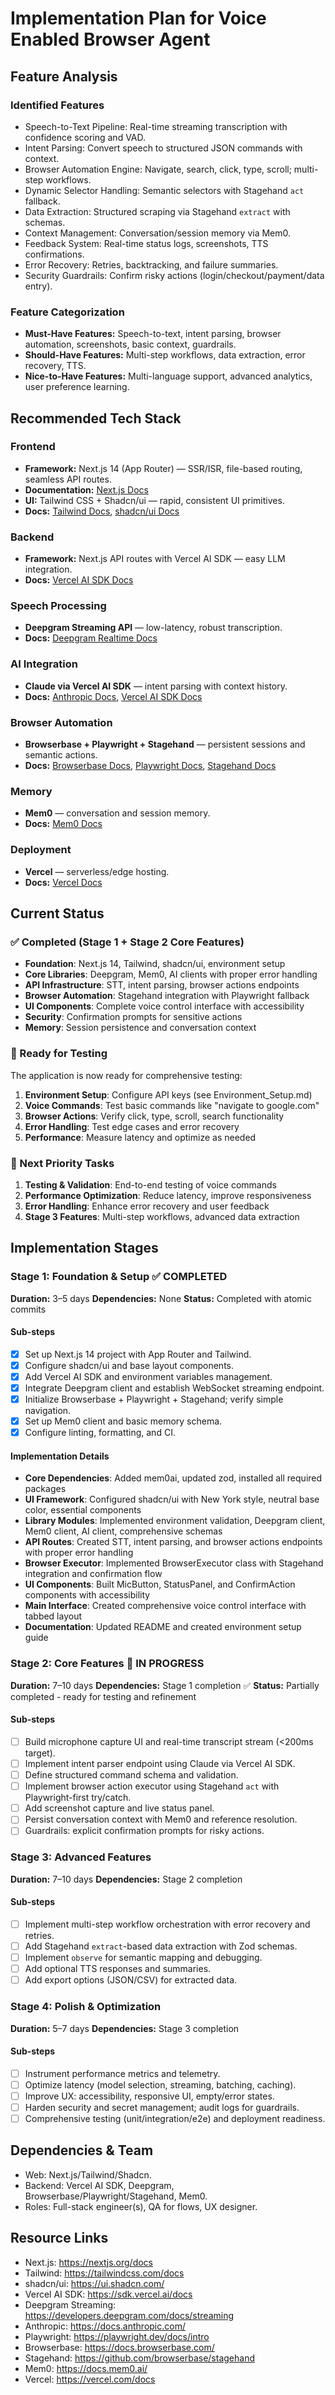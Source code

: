# Implementation Plan for Voice Enabled Browser Agent

## Feature Analysis
### Identified Features
- Speech-to-Text Pipeline: Real-time streaming transcription with confidence scoring and VAD.
- Intent Parsing: Convert speech to structured JSON commands with context.
- Browser Automation Engine: Navigate, search, click, type, scroll; multi-step workflows.
- Dynamic Selector Handling: Semantic selectors with Stagehand `act` fallback.
- Data Extraction: Structured scraping via Stagehand `extract` with schemas.
- Context Management: Conversation/session memory via Mem0.
- Feedback System: Real-time status logs, screenshots, TTS confirmations.
- Error Recovery: Retries, backtracking, and failure summaries.
- Security Guardrails: Confirm risky actions (login/checkout/payment/data entry).

### Feature Categorization
- **Must-Have Features:** Speech-to-text, intent parsing, browser automation, screenshots, basic context, guardrails.
- **Should-Have Features:** Multi-step workflows, data extraction, error recovery, TTS.
- **Nice-to-Have Features:** Multi-language support, advanced analytics, user preference learning.

## Recommended Tech Stack
### Frontend
- **Framework:** Next.js 14 (App Router) — SSR/ISR, file-based routing, seamless API routes.
- **Documentation:** [Next.js Docs](https://nextjs.org/docs)
- **UI:** Tailwind CSS + Shadcn/ui — rapid, consistent UI primitives.
- **Docs:** [Tailwind Docs](https://tailwindcss.com/docs), [shadcn/ui Docs](https://ui.shadcn.com/)

### Backend
- **Framework:** Next.js API routes with Vercel AI SDK — easy LLM integration.
- **Docs:** [Vercel AI SDK Docs](https://sdk.vercel.ai/docs)

### Speech Processing
- **Deepgram Streaming API** — low-latency, robust transcription.
- **Docs:** [Deepgram Realtime Docs](https://developers.deepgram.com/docs/streaming)

### AI Integration
- **Claude via Vercel AI SDK** — intent parsing with context history.
- **Docs:** [Anthropic Docs](https://docs.anthropic.com/), [Vercel AI SDK Docs](https://sdk.vercel.ai/docs)

### Browser Automation
- **Browserbase + Playwright + Stagehand** — persistent sessions and semantic actions.
- **Docs:** [Browserbase Docs](https://docs.browserbase.com/), [Playwright Docs](https://playwright.dev/docs/intro), [Stagehand Docs](https://github.com/browserbase/stagehand)

### Memory
- **Mem0** — conversation and session memory.
- **Docs:** [Mem0 Docs](https://docs.mem0.ai/)

### Deployment
- **Vercel** — serverless/edge hosting.
- **Docs:** [Vercel Docs](https://vercel.com/docs)

## Current Status

### ✅ Completed (Stage 1 + Stage 2 Core Features)
- **Foundation**: Next.js 14, Tailwind, shadcn/ui, environment setup
- **Core Libraries**: Deepgram, Mem0, AI clients with proper error handling
- **API Infrastructure**: STT, intent parsing, browser actions endpoints
- **Browser Automation**: Stagehand integration with Playwright fallback
- **UI Components**: Complete voice control interface with accessibility
- **Security**: Confirmation prompts for sensitive actions
- **Memory**: Session persistence and conversation context

### 🧪 Ready for Testing
The application is now ready for comprehensive testing:
1. **Environment Setup**: Configure API keys (see Environment_Setup.md)
2. **Voice Commands**: Test basic commands like "navigate to google.com"
3. **Browser Actions**: Verify click, type, scroll, search functionality
4. **Error Handling**: Test edge cases and error recovery
5. **Performance**: Measure latency and optimize as needed

### 🚀 Next Priority Tasks
1. **Testing & Validation**: End-to-end testing of voice commands
2. **Performance Optimization**: Reduce latency, improve responsiveness
3. **Error Handling**: Enhance error recovery and user feedback
4. **Stage 3 Features**: Multi-step workflows, advanced data extraction

## Implementation Stages

### Stage 1: Foundation & Setup ✅ COMPLETED
**Duration:** 3–5 days
**Dependencies:** None
**Status:** Completed with atomic commits

#### Sub-steps
- [x] Set up Next.js 14 project with App Router and Tailwind.
- [x] Configure shadcn/ui and base layout components.
- [x] Add Vercel AI SDK and environment variables management.
- [x] Integrate Deepgram client and establish WebSocket streaming endpoint.
- [x] Initialize Browserbase + Playwright + Stagehand; verify simple navigation.
- [x] Set up Mem0 client and basic memory schema.
- [x] Configure linting, formatting, and CI.

#### Implementation Details
- **Core Dependencies**: Added mem0ai, updated zod, installed all required packages
- **UI Framework**: Configured shadcn/ui with New York style, neutral base color, essential components
- **Library Modules**: Implemented environment validation, Deepgram client, Mem0 client, AI client, comprehensive schemas
- **API Routes**: Created STT, intent parsing, and browser actions endpoints with proper error handling
- **Browser Executor**: Implemented BrowserExecutor class with Stagehand integration and confirmation flow
- **UI Components**: Built MicButton, StatusPanel, and ConfirmAction components with accessibility
- **Main Interface**: Created comprehensive voice control interface with tabbed layout
- **Documentation**: Updated README and created environment setup guide

### Stage 2: Core Features 🚧 IN PROGRESS
**Duration:** 7–10 days
**Dependencies:** Stage 1 completion ✅
**Status:** Partially completed - ready for testing and refinement

#### Sub-steps
- [ ] Build microphone capture UI and real-time transcript stream (<200ms target).
- [ ] Implement intent parser endpoint using Claude via Vercel AI SDK.
- [ ] Define structured command schema and validation.
- [ ] Implement browser action executor using Stagehand `act` with Playwright-first try/catch.
- [ ] Add screenshot capture and live status panel.
- [ ] Persist conversation context with Mem0 and reference resolution.
- [ ] Guardrails: explicit confirmation prompts for risky actions.

### Stage 3: Advanced Features
**Duration:** 7–10 days
**Dependencies:** Stage 2 completion

#### Sub-steps
- [ ] Implement multi-step workflow orchestration with error recovery and retries.
- [ ] Add Stagehand `extract`-based data extraction with Zod schemas.
- [ ] Implement `observe` for semantic mapping and debugging.
- [ ] Add optional TTS responses and summaries.
- [ ] Add export options (JSON/CSV) for extracted data.

### Stage 4: Polish & Optimization
**Duration:** 5–7 days
**Dependencies:** Stage 3 completion

#### Sub-steps
- [ ] Instrument performance metrics and telemetry.
- [ ] Optimize latency (model selection, streaming, batching, caching).
- [ ] Improve UX: accessibility, responsive UI, empty/error states.
- [ ] Harden security and secret management; audit logs for guardrails.
- [ ] Comprehensive testing (unit/integration/e2e) and deployment readiness.

## Dependencies & Team
- Web: Next.js/Tailwind/Shadcn.
- Backend: Vercel AI SDK, Deepgram, Browserbase/Playwright/Stagehand, Mem0.
- Roles: Full-stack engineer(s), QA for flows, UX designer.

## Resource Links
- Next.js: https://nextjs.org/docs
- Tailwind: https://tailwindcss.com/docs
- shadcn/ui: https://ui.shadcn.com/
- Vercel AI SDK: https://sdk.vercel.ai/docs
- Deepgram Streaming: https://developers.deepgram.com/docs/streaming
- Anthropic: https://docs.anthropic.com/
- Playwright: https://playwright.dev/docs/intro
- Browserbase: https://docs.browserbase.com/
- Stagehand: https://github.com/browserbase/stagehand
- Mem0: https://docs.mem0.ai/
- Vercel: https://vercel.com/docs


